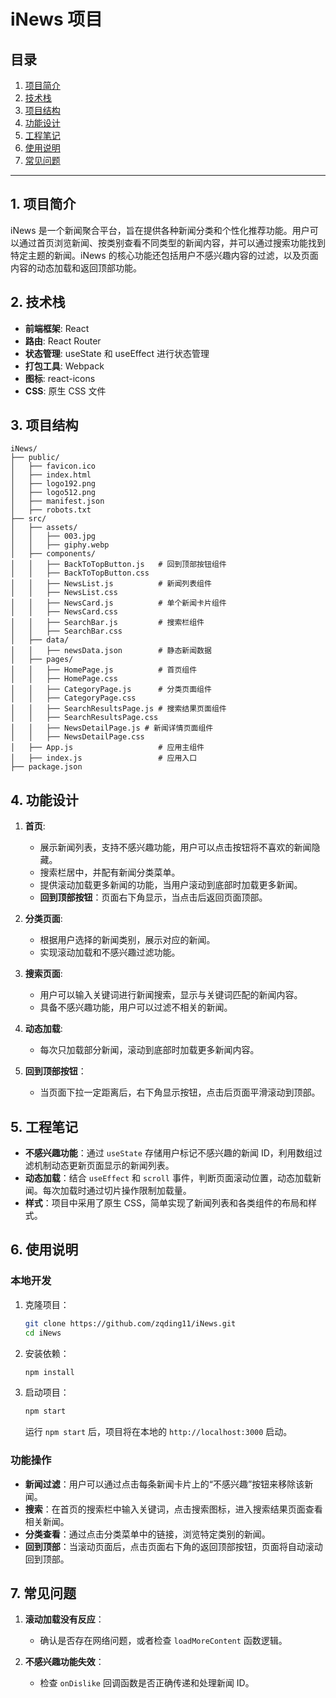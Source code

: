 # iNews 项目

## 目录
1. [项目简介](#项目简介)
2. [技术栈](#技术栈)
3. [项目结构](#项目结构)
4. [功能设计](#功能设计)
5. [工程笔记](#工程笔记)
6. [使用说明](#使用说明)
7. [常见问题](#常见问题)

---

## 1. 项目简介
iNews 是一个新闻聚合平台，旨在提供各种新闻分类和个性化推荐功能。用户可以通过首页浏览新闻、按类别查看不同类型的新闻内容，并可以通过搜索功能找到特定主题的新闻。iNews 的核心功能还包括用户不感兴趣内容的过滤，以及页面内容的动态加载和返回顶部功能。

## 2. 技术栈
- **前端框架**: React
- **路由**: React Router
- **状态管理**: useState 和 useEffect 进行状态管理
- **打包工具**: Webpack
- **图标**: react-icons
- **CSS**: 原生 CSS 文件

## 3. 项目结构
```
iNews/
├── public/
│   ├── favicon.ico
│   ├── index.html
│   ├── logo192.png
│   ├── logo512.png
│   ├── manifest.json
│   ├── robots.txt
├── src/
│   ├── assets/
│   │   ├── 003.jpg
│   │   ├── giphy.webp
│   ├── components/
│   │   ├── BackToTopButton.js   # 回到顶部按钮组件
│   │   ├── BackToTopButton.css
│   │   ├── NewsList.js          # 新闻列表组件
│   │   ├── NewsList.css
│   │   ├── NewsCard.js          # 单个新闻卡片组件
│   │   ├── NewsCard.css 
│   │   ├── SearchBar.js         # 搜索栏组件
│   │   ├── SearchBar.css
│   ├── data/
│   │   ├── newsData.json        # 静态新闻数据
│   ├── pages/
│   │   ├── HomePage.js          # 首页组件
│   │   ├── HomePage.css
│   │   ├── CategoryPage.js      # 分类页面组件
│   │   ├── CategoryPage.css
│   │   ├── SearchResultsPage.js # 搜索结果页面组件
│   │   ├── SearchResultsPage.css
│   │   ├── NewsDetailPage.js # 新闻详情页面组件
│   │   ├── NewsDetailPage.css
│   ├── App.js                   # 应用主组件
│   ├── index.js                 # 应用入口
├── package.json
```

## 4. 功能设计
1. **首页**:
   - 展示新闻列表，支持不感兴趣功能，用户可以点击按钮将不喜欢的新闻隐藏。
   - 搜索栏居中，并配有新闻分类菜单。
   - 提供滚动加载更多新闻的功能，当用户滚动到底部时加载更多新闻。
   - **回到顶部按钮**：页面右下角显示，当点击后返回页面顶部。

2. **分类页面**:
   - 根据用户选择的新闻类别，展示对应的新闻。
   - 实现滚动加载和不感兴趣过滤功能。

3. **搜索页面**:
   - 用户可以输入关键词进行新闻搜索，显示与关键词匹配的新闻内容。
   - 具备不感兴趣功能，用户可以过滤不相关的新闻。

4. **动态加载**:
   - 每次只加载部分新闻，滚动到底部时加载更多新闻内容。
   
5. **回到顶部按钮**：
   - 当页面下拉一定距离后，右下角显示按钮，点击后页面平滑滚动到顶部。

## 5. 工程笔记
- **不感兴趣功能**：通过 `useState` 存储用户标记不感兴趣的新闻 ID，利用数组过滤机制动态更新页面显示的新闻列表。
- **动态加载**：结合 `useEffect` 和 `scroll` 事件，判断页面滚动位置，动态加载新闻。每次加载时通过切片操作限制加载量。
- **样式**：项目中采用了原生 CSS，简单实现了新闻列表和各类组件的布局和样式。

## 6. 使用说明
### 本地开发
1. 克隆项目：
   ```bash
   git clone https://github.com/zqding11/iNews.git
   cd iNews
   ```
2. 安装依赖：
   ```bash
   npm install
   ```
3. 启动项目：
   ```bash
   npm start
   ```
   运行 `npm start` 后，项目将在本地的 `http://localhost:3000` 启动。

### 功能操作
- **新闻过滤**：用户可以通过点击每条新闻卡片上的“不感兴趣”按钮来移除该新闻。
- **搜索**：在首页的搜索栏中输入关键词，点击搜索图标，进入搜索结果页面查看相关新闻。
- **分类查看**：通过点击分类菜单中的链接，浏览特定类别的新闻。
- **回到顶部**：当滚动页面后，点击页面右下角的返回顶部按钮，页面将自动滚动回到顶部。

## 7. 常见问题
1. **滚动加载没有反应**：
   - 确认是否存在网络问题，或者检查 `loadMoreContent` 函数逻辑。
   
2. **不感兴趣功能失效**：
   - 检查 `onDislike` 回调函数是否正确传递和处理新闻 ID。
